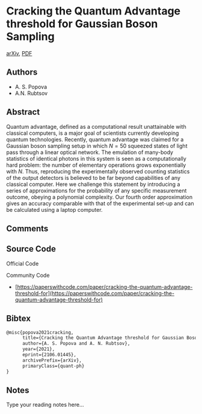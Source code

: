 
# Cracking the Quantum Advantage threshold for Gaussian Boson Sampling

[arXiv](https://arxiv.org/abs/2106.01445), [PDF](https://arxiv.org/pdf/2106.01445.pdf)

## Authors

- A. S. Popova
- A.N. Rubtsov

## Abstract

Quantum advantage, defined as a computational result unattainable with classical computers, is a major goal of scientists currently developing quantum technologies. Recently, quantum advantage was claimed for a Gaussian boson sampling setup in which $N=50$ squeezed states of light pass through a linear optical network. The emulation of many-body statistics of identical photons in this system is seen as a computationally hard problem: the number of elementary operations grows exponentially with $N$. Thus, reproducing the experimentally observed counting statistics of the output detectors is believed to be far beyond capabilities of any classical computer. Here we challenge this statement by introducing a series of approximations for the probability of any specific measurement outcome, obeying a polynomial complexity. Our fourth order approximation gives an accuracy comparable with that of the experimental set-up and can be calculated using a laptop computer.

## Comments



## Source Code

Official Code



Community Code

- [https://paperswithcode.com/paper/cracking-the-quantum-advantage-threshold-for](https://paperswithcode.com/paper/cracking-the-quantum-advantage-threshold-for)

## Bibtex

```tex
@misc{popova2021cracking,
      title={Cracking the Quantum Advantage threshold for Gaussian Boson Sampling}, 
      author={A. S. Popova and A. N. Rubtsov},
      year={2021},
      eprint={2106.01445},
      archivePrefix={arXiv},
      primaryClass={quant-ph}
}
```

## Notes

Type your reading notes here...

